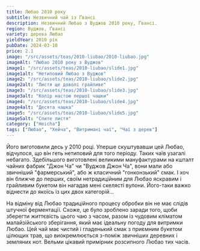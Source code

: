 ```yaml
---
title: Любао 2010 року
subtitle: Незвичний чай із Ґвансі
description: Незвичний Любао з Вуджов 2010 року, Ґвансі.
region: Вуджов, Ґвансі
variety: дерева Любао
yieldYear: 2010 рік
pubDate: 2024-03-10
price: 2.1
image: "/src/assets/teas/2010-liubao/2010-liubao.jpg"
imageAlt: "Любао 2010 року з Вуджов"
image1: "/src/assets/teas/2010-liubao/slide1.jpg"
image1alt: "Нетиповий Любао з Вуджов"
image2: "/src/assets/teas/2010-liubao/slide2.jpg"
image2alt: "Листя ще доволі грайливе"
image3: "/src/assets/teas/2010-liubao/slide3.jpg"
image3alt: "Колір настою першої чашки"
image4: "/src/assets/teas/2010-liubao/slide4.jpg"
image4alt: "Десята чашка"
image5: "/src/assets/teas/2010-liubao/slide5.jpg"
image5alt: "Спите листя"
category: ["Heicha"]
tags: ["Любао", "Хейча", "Витримані чаї", "Чаї з дерев"]
---
```


Його виготовили десь у 2010 році. Уперше скуштувавши цей Любао, відчулося, що він геть нетиповий для того періоду. Таких чаїв узагалі небагато. Здебільшого виготовлені великими мануфактурами на кшталт чайних фабрик "Джон Ча" чи "Вуджов Джон Ча", вони мали або звичніший "фармерський", або ж класичний "гонконзький" смак. І хоч він ближче до перших, своїм нетрадиційним для Любао яскравим і грайливим букетом він нагадав мені скелясті вулони. Його-таки важко віднести до якоїсь із цих двох категорій...

На відміну від Любао традиційного процесу обробки він не має слідів штучної ферментації. Схоже, це було зроблено заради того, щоби зберегти життєвість цього чаю з часом, разом із чудовим кліматом малайзійського зберігання, який має ідеальну погоду для витримки Любао. Цей чай має чистий і гладенький смак з приємним букетом цілющих трав, що виокремлюється з-поміж звичніших деревних і земляних нот. Вельми цікавий примірник розсипного Любао тих часів.